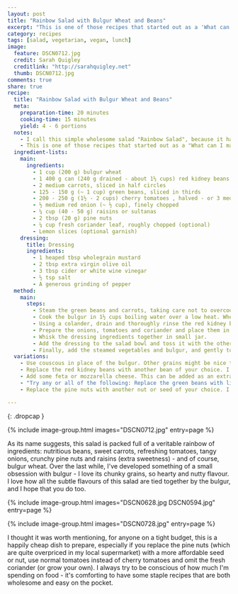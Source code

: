 ```yaml
---
layout: post
title: "Rainbow Salad with Bulgur Wheat and Beans"
excerpt: "This is one of those recipes that started out as a 'What can I make from what's left in the kitchen?' kind of creation, but has evolved into one of my go-to dishes when I'm looking for a simple healthy meal."
category: recipes
tags: [salad, vegetarian, vegan, lunch]
image:
  feature: DSCN0712.jpg
  credit: Sarah Quigley
  creditlink: "http://sarahquigley.net"
  thumb: DSCN0712.jpg
comments: true
share: true
recipe:
  title: "Rainbow Salad with Bulgur Wheat and Beans"
  meta:
    preparation-time: 20 minutes
    cooking-time: 15 minutes
    yield: 4 - 6 portions
  notes:
    - I call this simple wholesome salad "Rainbow Salad", because it has ingredients of (almost) all the colours in the rainbow. It makes a great lunch, snack or side salad, and keeps well for several days in the fridge.
    - This is one of those recipes that started out as a "What can I make from what's left in the kitchen?" kind of creation, but has evolved into one of my go-to dishes when I'm looking for a simple healthy meal. It's quick to prepare and keeps well in the fridge, which makes it perfect for lunches or snacks. I love having a grain based salad, like this one, ready and waiting in the fridge. It's perfect for when I need a quick pick-me-up or a no-fuss, healthy meal.
  ingredient-lists:
    main:
      ingredients:
        - 1 cup (200 g) bulgur wheat
        - 1 400 g can (240 g drained - about 1⅓ cups) red kidney beans
        - 2 medium carrots, sliced in half circles
        - 125 - 150 g (~ 1 cup) green beans, sliced in thirds
        - 200 - 250 g (1½ - 2 cups) cherry tomatoes , halved - or 3 medium tomatoes, roughly chopped
        - ½ medium red onion (~ ½ cup), finely chopped
        - ¼ cup (40 - 50 g) raisins or sultanas
        - 2 tbsp (20 g) pine nuts
        - ¼ cup fresh coriander leaf, roughly chopped (optional)
        - Lemon slices (optional garnish)
    dressing:
      title: Dressing
      ingredients:
        - 1 heaped tbsp wholegrain mustard
        - 2 tbsp extra virgin olive oil
        - 3 tbsp cider or white wine vinegar
        - ½ tsp salt
        - A generous grinding of pepper
  method:
    main:
      steps:
        - Steam the green beans and carrots, taking care not to overcook them. Rinse them in cold water to ensure they do not cook further in the residual heat and set aside.
        - Cook the bulgur in 1½ cups boiling water over a low heat. When all the water has been absorbed, set it aside.
        - Using a colander, drain and thoroughly rinse the red kidney beans.
        - Prepare the onions, tomatoes and coriander and place them in a large salad bowl with the raisins, pine nuts and red kidney beans.
        - Whisk the dressing ingredients together in small jar.
        - Add the dressing to the salad bowl and toss it with the other ingredients until they are completely coated.
        - Finally, add the steamed vegetables and bulgur, and gently toss the salad once more, until all the ingredients are thoroughly mixed. Do not worry if the carrots and bulgur are still warm at this point; this salad is great either warm, room temperature or cold.
  variations:
    - Use couscous in place of the bulgur. Other grains might be nice too... What about quinoa, brown rice, or even orzo? Feel free to experiment and tell me about the results!
    - Replace the red kidney beans with another bean of your choice. I recommend chickpeas. Fried or grilled cubes of tofu might also be a delicious alternative.
    - Add some feta or mozzarella cheese. This can be added as an extra on top of all the normal ingredients, or in place of the kidney beans, if you're not a bean lover.
    - "Try any or all of the following: Replace the green beans with lightly steamed broccoli. Substitute steamed sweet potatoes or butternut squash for the carrots. Use 2 - 3 scallions in place of the red onion."
    - Replace the pine nuts with another nut or seed of your choice. I recommend pumpkin seeds, sunflower seeds or sliced almonds.

---
```


{: .dropcap }

{% include image-group.html images="DSCN0712.jpg" entry=page %}

As its name suggests, this salad is packed full of a veritable rainbow of ingredients: nutritious beans, sweet carrots, refreshing tomatoes, tangy onions, crunchy pine nuts and raisins (extra sweetness) - and of course, bulgur wheat. Over the last while, I've developed something of a small obsession with bulgur - I love its chunky grains, so hearty and nutty flavour. I love how all the subtle flavours of this salad are tied together by the bulgur, and I hope that you do too.

{% include image-group.html images="DSCN0628.jpg DSCN0594.jpg" entry=page %}

{% include image-group.html images="DSCN0728.jpg" entry=page %}

I thought it was worth mentioning, for anyone on a tight budget, this is a happily cheap dish to prepare, especially if you replace the pine nuts (which are quite overpriced in my local supermarket) with a more affordable seed or nut, use normal tomatoes instead of cherry tomatoes and omit the fresh coriander (or grow your own). I always try to be conscious of how much I'm spending on food - it's comforting to have some staple recipes that are both wholesome and easy on the pocket.

